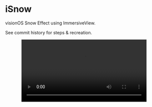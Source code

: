 # iSnow

visionOS Snow Effect using ImmersiveView.

See commit history for steps & recreation.

<div align="center">
  <video src="https://github.com/miffycs/iSnow/raw/master/demo/demo-cut.mov" width="400" />
</div>
